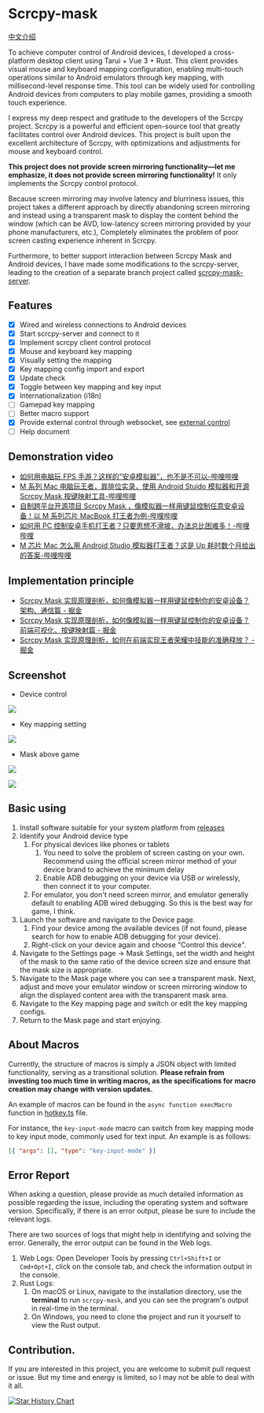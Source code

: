 # Scrcpy-mask

[中文介绍](./README-zh.md)

To achieve computer control of Android devices, I developed a cross-platform desktop client using Tarui + Vue 3 + Rust. This client provides visual mouse and keyboard mapping configuration, enabling multi-touch operations similar to Android emulators through key mapping, with millisecond-level response time. This tool can be widely used for controlling Android devices from computers to play mobile games, providing a smooth touch experience.

I express my deep respect and gratitude to the developers of the Scrcpy project. Scrcpy is a powerful and efficient open-source tool that greatly facilitates control over Android devices. This project is built upon the excellent architecture of Scrcpy, with optimizations and adjustments for mouse and keyboard control.

**This project does not provide screen mirroring functionality—let me emphasize, it does not provide screen mirroring functionality!** It only implements the Scrcpy control protocol.

Because screen mirroring may involve latency and blurriness issues, this project takes a different approach by directly abandoning screen mirroring and instead using a transparent mask to display the content behind the window (which can be AVD, low-latency screen mirroring provided by your phone manufacturers, etc.), Completely eliminates the problem of poor screen casting experience inherent in Scrcpy.

Furthermore, to better support interaction between Scrcpy Mask and Android devices, I have made some modifications to the scrcpy-server, leading to the creation of a separate branch project called [scrcpy-mask-server](https://github.com/AkiChase/scrcpy-mask-server).

## Features

- [x] Wired and wireless connections to Android devices
- [x] Start scrcpy-server and connect to it
- [x] Implement scrcpy client control protocol
- [x] Mouse and keyboard key mapping
- [x] Visually setting the mapping
- [x] Key mapping config import and export
- [x] Update check
- [x] Toggle between key mapping and key input
- [x] Internationalization (i18n)
- [ ] Gamepad key mapping
- [ ] Better macro support
- [x] Provide external control through websocket, see [external control](https://github.com/AkiChase/scrcpy-mask-external-control)
- [ ] Help document

## Demonstration video

- [如何用电脑玩 FPS 手游？这样的“安卓模拟器”，也不是不可以-哔哩哔哩](https://www.bilibili.com/video/BV1EU411Z7TC/?share_source=copy_web&vd_source=36923115230d8a46ae8b587fc5348e6e)
- [M 系列 Mac 电脑玩王者，暃排位实录，使用 Android Stuido 模拟器和开源 Scrcpy Mask 按键映射工具-哔哩哔哩](https://b23.tv/q6iDW1w)
- [自制跨平台开源项目 Scrcpy Mask ，像模拟器一样用键鼠控制任意安卓设备！以 M 系列芯片 MacBook 打王者为例-哔哩哔哩](https://b23.tv/gqmriXr)
- [如何用 PC 控制安卓手机打王者？只要思想不滑坡，办法总比困难多！-哔哩哔哩](https://b23.tv/dmUOpff)
- [M 芯片 Mac 怎么用 Android Studio 模拟器打王者？这是 Up 耗时数个月给出的答案-哔哩哔哩](https://b23.tv/ckJgyK5)

## Implementation principle

- [Scrcpy Mask 实现原理剖析，如何像模拟器一样用键鼠控制你的安卓设备？架构、通信篇 - 掘金](https://juejin.cn/post/7366799820734939199)
- [Scrcpy Mask 实现原理剖析，如何像模拟器一样用键鼠控制你的安卓设备？前端可视化、按键映射篇 - 掘金](https://juejin.cn/post/7367620233140748299)
- [Scrcpy Mask 实现原理剖析，如何在前端实现王者荣耀中技能的准确释放？ - 掘金](https://juejin.cn/post/7367568884198047807)

## Screenshot

- Device control

![](https://pic.superbed.cc/item/6637190cf989f2fb975b6162.png)

- Key mapping setting

![](https://pic.superbed.cc/item/66371911f989f2fb975b62a3.png)

- Mask above game

![](https://pic.superbed.cc/item/66373c8cf989f2fb97679dfd.png)

![](https://pic.superbed.cc/item/6649cf0cfcada11d37c05b5e.jpg)

## Basic using

1. Install software suitable for your system platform from [releases](https://github.com/AkiChase/scrcpy-mask/releases)
2. Identify your Android device type
   1. For physical devices like phones or tablets
      1. You need to solve the problem of screen casting on your own. Recommend using the official screen mirror method of your device brand to achieve the minimum delay
      2. Enable ADB debugging on your device via USB or wirelessly, then connect it to your computer.
   2. For emulator, you don't need screen mirror, and emulator generally default to enabling ADB wired debugging. So this is the best way for game, I think.
3. Launch the software and navigate to the Device page.
   1. Find your device among the available devices (if not found, please search for how to enable ADB debugging for your device).
   2. Right-click on your device again and choose "Control this device".
4. Navigate to the Settings page -> Mask Settings, set the width and height of the mask to the same ratio of the device screen size and ensure that the mask size is appropriate.
5. Navigate to the Mask page where you can see a transparent mask. Next, adjust and move your emulator window or screen mirroring window to align the displayed content area with the transparent mask area.
6. Navigate to the Key mapping page and switch or edit the key mapping configs.
7. Return to the Mask page and start enjoying.

## About Macros

Currently, the structure of macros is simply a JSON object with limited functionality, serving as a transitional solution. **Please refrain from investing too much time in writing macros, as the specifications for macro creation may change with version updates.**

An example of macros can be found in the `async function execMacro` function in [hotkey.ts](https://github.com/AkiChase/scrcpy-mask/blob/master/src/hotkey.ts) file.

For instance, the `key-input-mode` macro can switch from key mapping mode to key input mode, commonly used for text input. An example is as follows:

```json
[{ "args": [], "type": "key-input-mode" }]
```

## Error Report

When asking a question, please provide as much detailed information as possible regarding the issue, including the operating system and software version. Specifically, if there is an error output, please be sure to include the relevant logs.

There are two sources of logs that might help in identifying and solving the error. Generally, the error output can be found in the Web logs.

1. Web Logs: Open Developer Tools by pressing `Ctrl+Shift+I` or `Cmd+Opt+I`, click on the console tab, and check the information output in the console.
2. Rust Logs:
   1. On macOS or Linux, navigate to the installation directory, use the **terminal** to run `scrcpy-mask`, and you can see the program's output in real-time in the terminal.
   2. On Windows, you need to clone the project and run it yourself to view the Rust output.

## Contribution.

If you are interested in this project, you are welcome to submit pull request or issue. But my time and energy is limited, so I may not be able to deal with it all.

[![Star History Chart](https://api.star-history.com/svg?repos=AkiChase/scrcpy-mask&type=Date)](https://star-history.com/#AkiChase/scrcpy-mask&Date)
